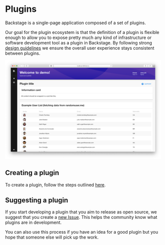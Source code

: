 # Plugins

Backstage is a single-page application composed of a set of plugins.

Our goal for the plugin ecosystem is that the definition of a plugin is flexible enough to allow you to expose pretty much any kind of infrastructure or software development tool as a plugin in Backstage. By following strong [design guidelines](https://github.com/spotify/backstage/blob/master/docs/dls/design.md) we ensure the overall user experience stays consistent between plugins.

![plugin](../docs/assets/my-plugin_screenshot.png)

## Creating a plugin

To create a plugin, follow the steps outlined [here](https://github.com/spotify/backstage/blob/master/docs/plugins/create-a-plugin.md).

## Suggesting a plugin

If you start developing a plugin that you aim to release as open source, we suggest that you create a [new Issue](https://github.com/spotify/backstage/issues/new?template=plugin_template.md). This helps the community know what plugins are in development.

You can also use this process if you have an idea for a good plugin but you hope that someone else will pick up the work.

